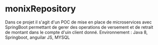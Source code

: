 # monixRepository
Dans ce projet il s'agit d'un POC de mise en place de microservices avec SpringBoot permettant 
de gerer des operations de versement et de retrait de montant dans le compte d'uin client donné.
Environnement :
Java 8,
Springboot,
anguilar JS,
MYSQL
